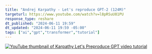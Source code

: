 ```yaml
---
title: "Andrej Karpathy - Let's reproduce GPT-2 (124M)"
targeturl: https://www.youtube.com/watch?v=l8pRSuU81PU
response_type: reshare
dt_published: "2024-06-11 19:59"
dt_updated: "2024-06-11 19:59 -05:00"
tags: ["ai","gpt","transformer","tutorial"]
---
```


[![YouTube thumbnail of Karpathy Let's Preproduce GPT video tutorial](http://img.youtube.com/vi/l8pRSuU81PU/0.jpg)](https://www.youtube.com/watch?v=l8pRSuU81PU "YouTube thumbnail of Karpathy Let's Preproduce GPT video tutorial")